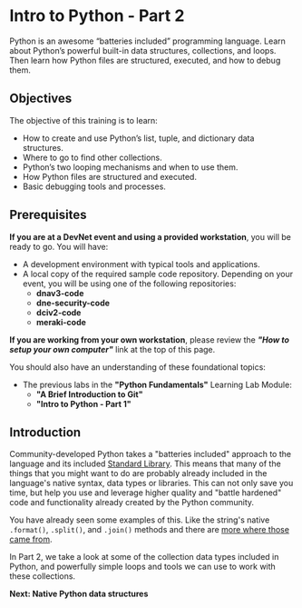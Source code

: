 # Intro to Python - Part 2

Python is an awesome “batteries included” programming language.  Learn about Python’s powerful built-in data structures, collections, and loops.  Then learn how Python files are structured, executed, and how to debug them.

## Objectives

The objective of this training is to learn:

* How to create and use Python’s list, tuple, and dictionary data structures.
* Where to go to find other collections.
* Python’s two looping mechanisms and when to use them.
* How Python files are structured and executed.
* Basic debugging tools and processes.

## Prerequisites

**If you are at a DevNet event and using a provided workstation**, you will be ready to go. You will have:

* A development environment with typical tools and applications.
* A local copy of the required sample code repository. Depending on your event, you will be using one of the following repositories:
    - **dnav3-code**
    - **dne-security-code**
    - **dciv2-code**
    - **meraki-code**

**If you are working from your own workstation**, please review the ***"How to setup your own computer"*** link at the top of this page.

You should also have an understanding of these foundational topics:

* The previous labs in the **"Python Fundamentals"** Learning Lab Module:
  - **"A Brief Introduction to Git"**
  - **"Intro to Python - Part 1"**

## Introduction

Community-developed Python takes a "batteries included" approach to the language and its included [Standard Library](https://docs.python.org/3/library/index.html). This means that many of the things that you might want to do are probably already included in the language's native syntax, data types or libraries. This can not only save you time, but help you use and leverage higher quality and "battle hardened" code and functionality already created by the Python community.

You have already seen some examples of this. Like the string's native `.format()`, `.split()`, and `.join()` methods and there are [more where those came from](https://docs.python.org/3/library/string.html).

In Part 2, we take a look at some of the collection data types included in Python, and powerfully simple loops and tools we can use to work with these collections.

**Next: Native Python data structures**
